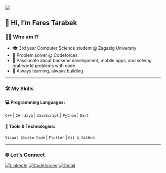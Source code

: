 <img src="https://capsule-render.vercel.app/api?type=waving&color=0:434343,100:000000&height=200&section=header&text=Fares%20Tarabek&fontSize=40&fontColor=ffffff" />

## 👋 Hi, I’m Fares Tarabek

### 👨‍💻 Who am I?
- 🎓 3rd year Computer Science student @ Zagazig University
- 🧠 Problem solver @ Codeforces
- 🚀 Passionate about backend development, mobile apps, and solving real-world problems with code  
- 🔭 Always learning, always building

---

### 🛠️ My Skills

#### 💻 Programming Languages:
`C++` | `C#` | `Java` | `JavaScript` | `Python` | `Dart`

#### 🧰 Tools & Technologies:
`Visual Studio Code` | `Flutter` | `Git & GitHub`

---

### 🌐 Let's Connect

[![LinkedIn](https://img.shields.io/badge/LinkedIn-%230077B5.svg?&style=flat&logo=linkedin&logoColor=white)](https://www.linkedin.com/in/fares-mohamed-79b947287/)
[![Codeforces](https://img.shields.io/badge/Codeforces-%231f8acb.svg?&style=flat)](https://codeforces.com/profile/Fares_99)
[![Gmail](https://img.shields.io/badge/Email-D14836?style=flat&logo=gmail&logoColor=white)](mailto:farestarabek@gmail.com)



